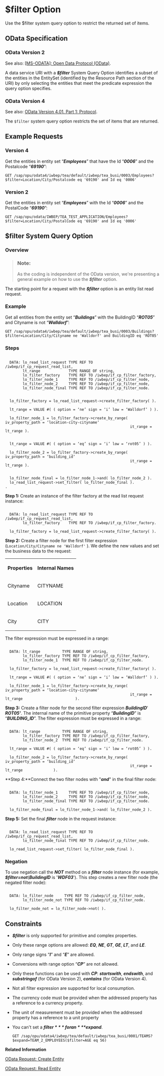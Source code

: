 <!-- loiodfe8bfca9b5c4792859480d224f4403a -->

# $filter Option

Use the $filter system query option to restrict the returned set of items.



<a name="loiodfe8bfca9b5c4792859480d224f4403a__section_rcf_g2x_stb"/>

## OData Specification



### OData Version 2

See also: [\[MS-ODATA\]: Open Data Protocol \(OData\)](https://docs.microsoft.com/en-us/openspecs/windows_protocols/ms-odata).

A data service URI with a ***$filter*** System Query Option identifies a subset of the entities in the EntitySet \(identified by the Resource Path section of the URI\) by only selecting the entities that meet the predicate expression the query option specifies.



### OData Version 4

See also: [OData Version 4.01. Part 1: Protocol](https://docs.oasis-open.org/odata/odata/v4.01/odata-v4.01-part1-protocol.html).

The `$filter` system query option restricts the set of items that are returned.



<a name="loiodfe8bfca9b5c4792859480d224f4403a__section_tb2_4fx_stb"/>

## Example Requests



### Version 4

Get the entities in entity set “***Employees***” that have the Id “***0006***” and the Postalcode “***69190***”:

```
GET /sap/opu/odata4/iwbep/tea/default/iwbep/tea_busi/0003/Employees?$filter=Location/City/Postalcode eq '69190' and Id eq '0006'
```



### Version 2

Get the entities in entity set “***Employees***” with the Id “***0006***” and the PostalCode “***69190***”:

```
GET /sap/opu/odata/IWBEP/TEA_TEST_APPLICATION/Employees?$filter=Location/City/PostalCode eq '69190' and Id eq '0006'
```



<a name="loiodfe8bfca9b5c4792859480d224f4403a__section_ucv_4pd_ttb"/>

## $filter System Query Option



### Overview

> ### Note:  
> As the coding is independent of the OData version, we're presenting a general example on how to use the ***$filter*** option.

The starting point for a request with the ***$filter*** option is an entity list read request.



### Example

Get all entities from the entity set “***Buildings***” with the BuildingID “***ROT05***” and Cityname is not “***Walldorf***”:

```
GET /sap/opu/odata4/iwbep/tea/default/iwbep/tea_busi/0003/Buildings?$filter=Location/City/Cityname ne 'Walldorf' and BuildingID eq 'ROT05'
```



### Steps

```

  DATA: lo_read_list_request TYPE REF TO /iwbep/if_cp_request_read_list,
        lt_range             TYPE RANGE OF string,
        lo_filter_factory    TYPE REF TO /iwbep/if_cp_filter_factory,
        lo_filter_node_1     TYPE REF TO /iwbep/if_cp_filter_node,
        lo_filter_node_2     TYPE REF TO /iwbep/if_cp_filter_node,
        lo_filter_node_final TYPE REF TO /iwbep/if_cp_filter_node.


  lo_filter_factory = lo_read_list_request->create_filter_factory( ).

  lt_range = VALUE #( ( option = ‘ne’ sign = ‘i’ low = ‘Walldorf’ ) ).

  lo_filter_node_1 = lo_filter_factory->create_by_range( iv_property_path = ‘location-city-cityname‘
                                                         it_range = lt_range ).


  lt_range = VALUE #( ( option = ‘eq’ sign = ‘i’ low = ‘rot05’ ) ).

  lo_filter_node_2 = lo_filter_factory->create_by_range( iv_property_path = ‘building_id‘
                                                         it_range = lt_range ).


  lo_filter_node_final = lo_filter_node_1->and( lo_filter_node_2 ).
  lo_read_list_request->set_filter( lo_filter_node_final ).
.
```

**Step 1:** Create an instance of the filter factory at the read list request instance:

```

  DATA: lo_read_list_request TYPE REF TO /iwbep/if_cp_request_read_list,
        lo_filter_factory    TYPE REF TO /iwbep/if_cp_filter_factory.

  lo_filter_factory = lo_read_list_request->create_filter_factory( ).
```

**Step 2:** Create a filter node for the first filter expression \(`Location/City/Cityname ne 'Walldorf'` \). We define the new values and set the business data to the request:


<table>
<tr>
<th valign="top">

Properties



</th>
<th valign="top">

Internal Names



</th>
</tr>
<tr>
<td valign="top">

Cityname



</td>
<td valign="top">

CITYNAME



</td>
</tr>
<tr>
<td valign="top">

Location



</td>
<td valign="top">

LOCATION



</td>
</tr>
<tr>
<td valign="top">

City



</td>
<td valign="top">

CITY



</td>
</tr>
</table>

The filter expression must be expressed in a range:

```

  DATA: lt_range          TYPE RANGE OF string,
        lo_filter_factory TYPE REF TO /iwbep/if_cp_filter_factory,
        lo_filter_node_1  TYPE REF TO /iwbep/if_cp_filter_node.

  lo_filter_factory = lo_read_list_request->create_filter_factory( ).

  lt_range = VALUE #( ( option = ‘ne’ sign = ‘i’ low = ‘Walldorf’ ) ).

  lo_filter_node_1 = lo_filter_factory->create_by_range( iv_property_path = ‘location-city-cityname‘
                                                         it_range = lt_range                        ).
```

**Step 3:** Create a filter node for the second filter expression ***BuildingID***' ***ROT05'***. The internal name of the primitive property “***BuildingID***” is “***BUILDING\_ID***”. The filter expression must be expressed in a range:

```

  DATA: lt_range          TYPE RANGE OF string,
        lo_filter_factory TYPE REF TO /iwbep/if_cp_filter_factory,
        lo_filter_node_2  TYPE REF TO /iwbep/if_cp_filter_node.

  lt_range = VALUE #( ( option = ‘eq’ sign = ‘i’ low = ‘rot05’ ) ).

  lo_filter_node_2 = lo_filter_factory->create_by_range( iv_property_path = ‘building_id‘
                                                         it_range = lt_range              ).
```

**Step 4:**Connect the two filter nodes with "***and***" in the final filter node:

```

  DATA: lo_filter_node_1     TYPE REF TO /iwbep/if_cp_filter_node,
        lo_filter_node_2     TYPE REF TO /iwbep/if_cp_filter_node,
        lo_filter_node_final TYPE REF TO /iwbep/if_cp_filter_node.

  lo_filter_node_final = lo_filter_node_1->and( lo_filter_node_2 ).
```

**Step 5:** Set the final ***filter*** node in the request instance:

```

  DATA: lo_read_list_request TYPE REF TO /iwbep/if_cp_request_read_list,
        lo_filter_node_final TYPE REF TO /iwbep/if_cp_filter_node.

  lo_read_list_request->set_filter( lo_filter_node_final ).
```



### Negation

To use negation call the ***NOT*** method on a ***filter*** node instance \(for example, ***$filter=not***\(***BuildingID*** is '***WDF03***'\). This step creates a new filter node \(the negated filter node\):

```

  DATA: lo_filter_node     TYPE REF TO /iwbep/if_cp_filter_node,
        lo_filter_node_not TYPE REF TO /iwbep/if_cp_filter_node.

  lo_filter_node_not = lo_filter_node->not( ).
```



<a name="loiodfe8bfca9b5c4792859480d224f4403a__section_wtc_p5d_ttb"/>

## Constraints

-   ***$filter*** is only supported for primitive and complex properties.

-   Only these range options are allowed: ***EQ***, ***NE***, ***GT***, ***GE***, ***LT***, and ***LE***.

-   Only range signs “***I***” and “***E***” are allowed.

-   Conversions with range option “***CP***” are not allowed.

-   Only these functions can be used with ***CP***: ***startswith***, ***endswith***, and ***substringof*** \(for OData Version 2\), ***contains*** \(for OData Version 4\).

-   Not all filter expression are supported for local consumption.

-   The currency code must be provided when the addressed property has a reference to a currency property.

-   The unit of measurement must be provided when the addressed property has a reference to a unit property
-   You can't set a ***$filter*** for an ***$expand***.

    ```
    GET /sap/opu/odata4/iwbep/tea/default/iwbep/tea_busi/0001/TEAMS?$expand=TEAM_2_EMPLOYEES($filter=AGE eq 56)
    ```


**Related Information**  




[OData Request: Create Entity](odata-request-create-entity-56be82d.md "Create an entity in the Client Proxy instance with insert entity request.")

[OData Request: Read Entity](odata-request-read-entity-9d7dde4.md "To create an OData request to read an entity in the Client Proxy instance.")

